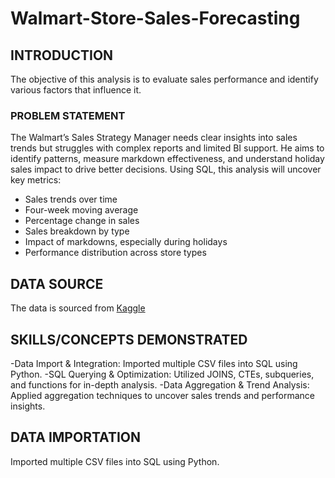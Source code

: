 # Walmart-Store-Sales-Forecasting
## INTRODUCTION
The objective of this analysis is to evaluate sales performance and identify various factors that influence it.

### PROBLEM STATEMENT

The Walmart’s Sales Strategy Manager needs clear insights into sales trends but struggles with complex reports and limited BI support. He aims to identify patterns, measure markdown effectiveness, and understand holiday sales impact to drive better decisions. Using SQL, this analysis will uncover key metrics:

-  Sales trends over time
-  Four-week moving average  
-  Percentage change in sales  
-  Sales breakdown by type  
-  Impact of markdowns, especially during holidays  
-  Performance distribution across store types  


## DATA SOURCE
The data is sourced from <a href="https://www.kaggle.com/datasets/gustavoserafim/walmart-recruiting-store-sales-forecasting-gsr">Kaggle</a>

## SKILLS/CONCEPTS DEMONSTRATED

-Data Import & Integration: Imported multiple CSV files into SQL using Python.
-SQL Querying & Optimization: Utilized JOINS, CTEs, subqueries, and functions for in-depth analysis.
-Data Aggregation & Trend Analysis: Applied aggregation techniques to uncover sales trends and performance insights.

## DATA IMPORTATION 
Imported multiple CSV files into SQL using Python.

